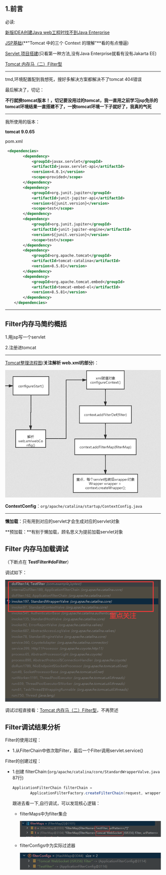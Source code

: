 ## 1.前言

必读:

[新版IDEA创建Java web工程时找不到Java Enterprise](https://blog.csdn.net/m0_67401761/article/details/124891981)

[JSP基础](https://drun1baby.top/2022/08/21/Java%E5%86%85%E5%AD%98%E9%A9%AC%E7%B3%BB%E5%88%97-02-%E5%86%85%E5%AD%98%E9%A9%AC%E4%BB%8B%E7%BB%8D/#toc-heading-1)(**"Tomcat 中的三个 Context 的理解"**看的有点懵逼)

[Servlet 项目搭建](https://drun1baby.top/2022/08/22/Servlet-%E9%A1%B9%E7%9B%AE%E6%90%AD%E5%BB%BA/)(只看第一种方法,没有Java Enterprise就看有没有Jakarta EE)

[Tomcat 内存马（二）Filter型](https://xz.aliyun.com/t/10362#toc-1)

---

tmd,环境配置配到我想死，搜好多解决方案都解决不了tomcat 404错误

最后解决了，切记：

**不行就换tomcat版本！，切记要没用过的tomcat，我一直用之前学习jsp免杀的tomcat环境结果一直搭建不了，一换tomcat环境一下子就好了，我真的气死**

---

我所使用的版本：

**tomcat 9.0.65**



pom.xml

```xml
 <dependencies>
        <dependency>
            <groupId>javax.servlet</groupId>
            <artifactId>javax.servlet-api</artifactId>
            <version>4.0.1</version>
            <scope>provided</scope>
        </dependency>
        <dependency>
            <groupId>org.junit.jupiter</groupId>
            <artifactId>junit-jupiter-api</artifactId>
            <version>${junit.version}</version>
            <scope>test</scope>
        </dependency>
        <dependency>
            <groupId>org.junit.jupiter</groupId>
            <artifactId>junit-jupiter-engine</artifactId>
            <version>${junit.version}</version>
            <scope>test</scope>
        </dependency>
        <dependency>
            <groupId>org.apache.tomcat</groupId>
            <artifactId>tomcat-catalina</artifactId>
            <version>8.5.81</version>
        </dependency>
        <dependency>
            <groupId>org.apache.tomcat.embed</groupId>
            <artifactId>tomcat-embed-el</artifactId>
            <version>8.5.81</version>
        </dependency>
    </dependencies>
```

---

## Filter内存马简约概括

1.用jsp写一个servlet

2.注册进tomcat

---

[Tomcat整理流程图](https://blog.csdn.net/u010883443/article/details/107463782)(**关注解析 web.xml的部分**)：

![](Pic/1.png)



**ContextConfig**：`org/apache/catalina/startup/ContextConfig.java`

---



**懒加载**：只有用到对应的servlet才会生成对应的servlet对象

**预加载：**有别于懒加载，顾名思义为提前加载servlet对象



## Filter 内存马加载调试

（下断点在 **TestFilter#doFilter**）



调试如下：

![](Pic/2.png)



调试过程直接看：[Tomcat 内存马（二）Filter型](https://xz.aliyun.com/t/10362#toc-1)，不再赘述

## Filter调试结果分析

Filter的使用过程：

- 1.从FilterChain中依次取Filter，最后一个Filter调用servlet.service()

Filter的创建过程：

- 1.创建 filterChain:(`org/apache/catalina/core/StandardWrapperValve.java` 87行)

  ```java
  ApplicationFilterChain filterChain =
          ApplicationFilterFactory.createFilterChain(request, wrapper, servlet);
  ```

  跟进去看一下,自行调试，可以发现核心逻辑：

  - filterMaps中为filter集合

    ![](Pic/3.png)

  - filterConfigs中为实际过滤器

    ![](Pic/4.png)

